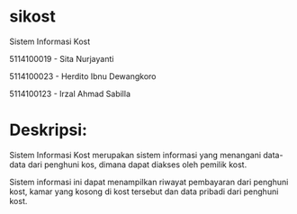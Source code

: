 # sikost
Sistem Informasi Kost

5114100019 - Sita Nurjayanti

5114100023 - Herdito Ibnu Dewangkoro

5114100123 - Irzal Ahmad Sabilla


# Deskripsi:

Sistem Informasi Kost merupakan sistem informasi yang menangani data-data dari penghuni kos, dimana dapat diakses oleh pemilik kost. 

Sistem informasi ini dapat menampilkan riwayat pembayaran dari penghuni kost, kamar yang kosong di kost tersebut dan data pribadi dari penghuni kost.
